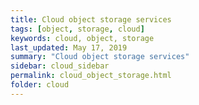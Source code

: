 ```yaml
---
title: Cloud object storage services
tags: [object, storage, cloud]
keywords: cloud, object, storage
last_updated: May 17, 2019
summary: "Cloud object storage services"
sidebar: cloud_sidebar
permalink: cloud_object_storage.html
folder: cloud
---
```

